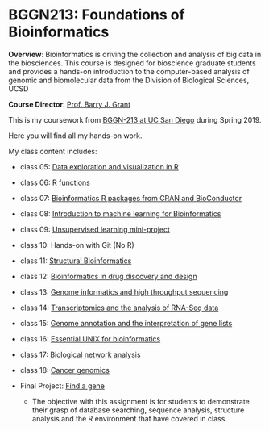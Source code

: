 # BGGN213: Foundations of Bioinformatics

**Overview**: Bioinformatics is driving the collection and analysis of big data in the biosciences.
This course is designed for bioscience graduate students and provides a hands-on introduction
to the computer-based analysis of genomic and biomolecular data from the Division of Biological Sciences, UCSD

**Course Director**: [Prof. Barry J. Grant](http://thegrantlab.org/)

This is my coursework from [BGGN-213 at UC San Diego](https://bioboot.github.io/bggn213_S19/) during Spring 2019. 

Here you will find all my hands-on work.

My class content includes:

- class 05: [Data exploration and visualization in R](https://github.com/SherryH1229/BGGN213/tree/master/class05)

- class 06: [R functions](https://github.com/SherryH1229/BGGN213/tree/master/class06)

- class 07: [Bioinformatics R packages from CRAN and BioConductor](https://github.com/SherryH1229/BGGN213/tree/master/class07)

- class 08: [Introduction to machine learning for Bioinformatics ](https://github.com/SherryH1229/BGGN213/tree/master/class08)

- class 09: [Unsupervised learning mini-project](https://github.com/SherryH1229/BGGN213/tree/master/class09)

- class 10: Hands-on with Git (No R)

- class 11: [Structural Bioinformatics](https://github.com/SherryH1229/BGGN213/tree/master/class11)

- class 12: [Bioinformatics in drug discovery and design](https://github.com/SherryH1229/BGGN213/tree/master/class12)

- class 13: [Genome informatics and high throughput sequencing](https://github.com/SherryH1229/BGGN213/tree/master/class13)

- class 14: [Transcriptomics and the analysis of RNA-Seq data](https://github.com/SherryH1229/BGGN213/tree/master/class14)

- class 15: [Genome annotation and the interpretation of gene lists](https://github.com/SherryH1229/BGGN213/tree/master/class15)

- class 16: [Essential UNIX for bioinformatics](https://github.com/SherryH1229/BGGN213/tree/master/class16)

- class 17: [Biological network analysis](https://github.com/SherryH1229/BGGN213/tree/master/class17)

- class 18: [Cancer genomics](https://github.com/SherryH1229/BGGN213/tree/master/class18)

- Final Project: [Find a gene](https://github.com/SherryH1229/BGGN213/tree/master/project)
  - The objective with this assignment is for students to demonstrate their grasp of database searching, sequence analysis, structure analysis and the R environment that have covered in class.

